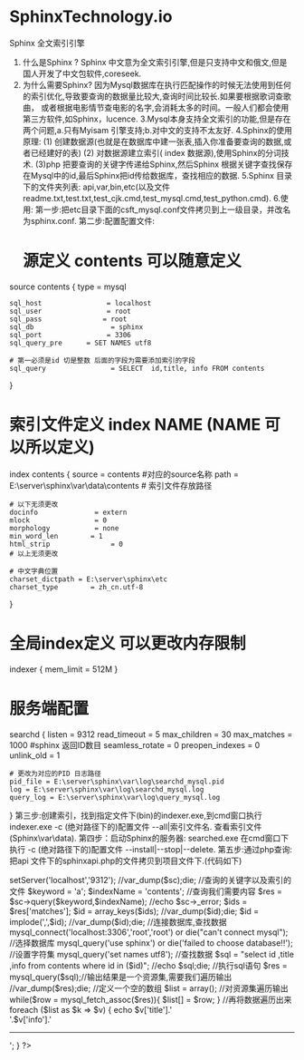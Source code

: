 # SphinxTechnology.io
Sphinx 全文索引引擎
1.  什么是Sphinx ? Sphinx 中文意为全文索引引擎,但是只支持中文和俄文,但是国人开发了中文包软件,coreseek.
2. 为什么需要Sphinx? 因为Mysql数据库在执行匹配操作的时候无法使用到任何的索引优化,导致要查询的数据量比较大,查询时间比较长.如果要根据歌词查歌曲，
   或者根据电影情节查电影的名字,会消耗太多的时间。一般人们都会使用第三方软件,如Sphinx，lucence.
3.Mysql本身支持全文索引的功能,但是存在两个问题,a.只有Myisam 引擎支持;b.对中文的支持不太友好.
4.Sphinx的使用原理: (1) 创建数据源(也就是在数据库中建一张表,插入你准备要查询的数据,或者已经建好的表) (2) 对数据源建立索引( index 数据源),使用Sphinx的分词技术.
      (3)php 把要查询的关键字传递给Sphinx,然后Sphinx 根据关键字查找保存在Mysql中的id,最后Sphinx把id传给数据库，查找相应的数据.
5.Sphinx 目录下的文件夹列表: api,var,bin,etc(以及文件 readme.txt,test.txt,test_cjk.cmd,test_mysql.cmd,test_python.cmd).
6.使用:
      第一步:把etc目录下面的csft_mysql.conf文件拷贝到上一级目录，并改名为sphinx.conf.
      第二步:配置配置文件:
      # 源定义 contents 可以随意定义
source contents
{
    type                       = mysql

    sql_host                = localhost
    sql_user                = root
    sql_pass               = root
    sql_db                   = sphinx
    sql_port                = 3306
    sql_query_pre      = SET NAMES utf8

    # 第一必须是id 切是整数 后面的字段为需要添加索引的字段 
    sql_query                = SELECT  id,title, info FROM contents
}

# 索引文件定义 index NAME  (NAME 可以所以定义)
index contents
{
    source            = contents             #对应的source名称
    path            =  E:\server\sphinx\var\data\contents  # 索引文件存放路径
    
    # 以下无须更改
    docinfo            	 = extern
    mlock           	 = 0
    morphology      	 = none
    min_word_len        = 1
    html_strip               = 0
    # 以上无须更改

    # 中文字典位置
    charset_dictpath = E:\server\sphinx\etc                           
    charset_type        = zh_cn.utf-8
}

# 全局index定义 可以更改内存限制
indexer
{
    mem_limit            = 512M
}

#  服务端配置
searchd
{
    listen                  	=   9312
    read_timeout        = 5
    max_children        = 30
    max_matches       = 1000  #sphinx 返回ID数目
    seamless_rotate   = 0
    preopen_indexes  = 0
    unlink_old              = 1

    # 更改为对应的PID 日志路径
    pid_file = E:\server\sphinx\var\log\searchd_mysql.pid  
    log = E:\server\sphinx\var\log\searchd_mysql.log        
    query_log = E:\server\sphinx\var\log\query_mysql.log
}
第三步:创建索引，找到指定文件下(bin)的indexer.exe,到cmd窗口执行 indexer.exe -c (绝对路径下的)配置文件 --all|索引文件名.
   查看索引文件(Sphinx\var\data).
第四步：启动Sphinx的服务器: searched.exe 在cmd窗口下执行 -c (绝对路径下的)配置文件 --install|--stop|--delete.
第五步:通过php查询: 把api 文件下的sphinxapi.php的文件拷贝到项目文件下.(代码如下)
<?php
 header('Content-type:text/html;charset=utf8');
 require 'sphinxapi.php';
 //使用sphinx 完成查询
 $sc = new SphinxClient();
 //生成客户端，设置服务器
 $sc->setServer('localhost','9312');

 //var_dump($sc);die;
 //查询的关键字以及索引的文件
 $keyword = 'a';
 $indexName = 'contents';
 //查询我们需要内容
 $res = $sc->query($keyword,$indexName);
 //echo $sc->_error;
 $ids = $res['matches'];
 $id = array_keys($ids);
 //var_dump($id);die;
 $id = implode(',',$id);
 //var_dump($id);die;
 //连接数据库,查找数据
 mysql_connect('localhost:3306','root','root') or die("can't connect mysql");
 //选择数据库
 mysql_query('use sphinx') or die('failed to choose database!!');
 //设置字符集
 mysql_query('set names utf8');
 //查找数据
 $sql = "select id ,title ,info from contents where id in ($id)";
 //echo $sql;die;
 //执行sql语句
 $res = mysql_query($sql);//输出结果是一个资源集,需要我们遍历输出
 //var_dump($res);die;
 //定义一个空的数组
 $list = array();
 //对资源集遍历输出
 while($row = mysql_fetch_assoc($res)){
 	 $list[] = $row;
 }
 //再将数据遍历出来
 foreach ($list as $k => $v) {
 	echo $v['title'].'<br />'.$v['info'].'<hr />';
 }
  ?>
